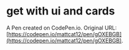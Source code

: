 # get with ui and cards

A Pen created on CodePen.io. Original URL: [https://codepen.io/mattcat12/pen/gOXEBGB](https://codepen.io/mattcat12/pen/gOXEBGB).


